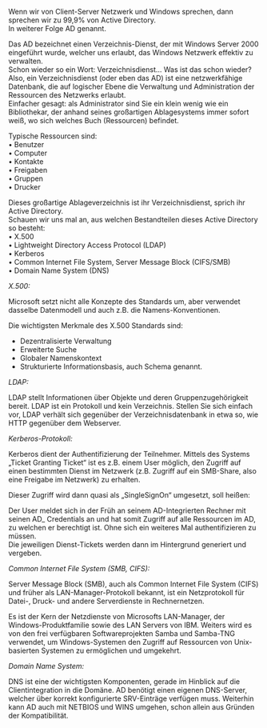 Wenn wir von Client-Server Netzwerk und Windows sprechen, dann sprechen wir zu 99,9% von Active Directory.  
In weiterer Folge AD genannt.

Das AD bezeichnet einen Verzeichnis-Dienst, der mit Windows Server 2000 eingeführt wurde, welcher uns erlaubt, das Windows Netzwerk effektiv zu verwalten.  
Schon wieder so ein Wort: Verzeichnisdienst… Was ist das schon wieder?  
Also, ein Verzeichnisdienst (oder eben das AD) ist eine netzwerkfähige Datenbank, die auf logischer Ebene die Verwaltung und Administration der Ressourcen des Netzwerks erlaubt.  
Einfacher gesagt: als Administrator sind Sie ein klein wenig wie ein Bibliothekar, der anhand seines großartigen Ablagesystems immer sofort weiß, wo sich welches Buch (Ressourcen) befindet.

Typische Ressourcen sind:  
• Benutzer  
• Computer  
• Kontakte  
• Freigaben  
• Gruppen  
• Drucker

Dieses großartige Ablageverzeichnis ist ihr Verzeichnisdienst, sprich ihr Active Directory.  
Schauen wir uns mal an, aus welchen Bestandteilen dieses Active Directory so besteht:  
• X.500  
• Lightweight Directory Access Protocol (LDAP)  
• Kerberos  
• Common Internet File System, Server Message Block (CIFS/SMB)  
• Domain Name System (DNS)

_X.500:_

Microsoft setzt nicht alle Konzepte des Standards um, aber verwendet dasselbe Datenmodell und auch z.B. die Namens-Konventionen.

Die wichtigsten Merkmale des X.500 Standards sind:

- Dezentralisierte Verwaltung
- Erweiterte Suche
- Globaler Namenskontext
- Strukturierte Informationsbasis, auch Schema genannt.

_LDAP:_

LDAP stellt Informationen über Objekte und deren Gruppenzugehörigkeit bereit. LDAP ist ein Protokoll und kein Verzeichnis. Stellen Sie sich einfach vor, LDAP verhält sich gegenüber der Verzeichnisdatenbank in etwa so, wie HTTP gegenüber dem Webserver.

_Kerberos-Protokoll:_

Kerberos dient der Authentifizierung der Teilnehmer. Mittels des Systems „Ticket Granting Ticket“ ist es z.B. einem User möglich, den Zugriff auf einen bestimmten Dienst im Netzwerk (z.B. Zugriff auf ein SMB-Share, also eine Freigabe im Netzwerk) zu erhalten.

Dieser Zugriff wird dann quasi als „SingleSignOn“ umgesetzt, soll heißen:

Der User meldet sich in der Früh an seinem AD-Integrierten Rechner mit seinen AD_ Credentials an und hat somit Zugriff auf alle Ressourcen im AD, zu welchen er berechtigt ist. Ohne sich ein weiteres Mal authentifizieren zu müssen.  
Die jeweiligen Dienst-Tickets werden dann im Hintergrund generiert und vergeben.

_Common Internet File System (SMB, CIFS):_

Server Message Block (SMB), auch als Common Internet File System (CIFS) und früher als LAN-Manager-Protokoll bekannt, ist ein Netzprotokoll für Datei-, Druck- und andere Serverdienste in Rechnernetzen.

Es ist der Kern der Netzdienste von Microsofts LAN-Manager, der Windows-Produktfamilie sowie des LAN Servers von IBM. Weiters wird es von den frei verfügbaren Softwareprojekten Samba und Samba-TNG verwendet, um Windows-Systemen den Zugriff auf Ressourcen von Unix-basierten Systemen zu ermöglichen und umgekehrt.  

_Domain Name System:_

DNS ist eine der wichtigsten Komponenten, gerade im Hinblick auf die Clientintegration in die Domäne. AD benötigt einen eigenen DNS-Server, welcher über korrekt konfigurierte SRV-Einträge verfügen muss. Weiterhin kann AD auch mit NETBIOS und WINS umgehen, schon allein aus Gründen der Kompatibilität.